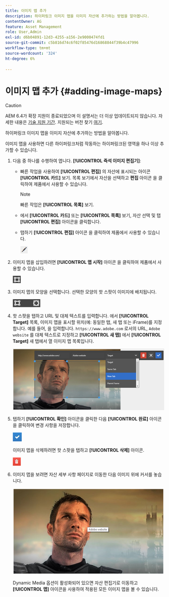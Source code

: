 ```yaml
---
title: 이미지 맵 추가
description: 하이퍼링크 이미지 맵을 이미지 자산에 추가하는 방법을 알아봅니다.
contentOwner: AG
feature: Asset Management
role: User,Admin
exl-id: d6b04891-12d3-4255-a156-2e9000474fd1
source-git-commit: c5b816d74c6f02f85476d16868844f39b4c47996
workflow-type: tm+mt
source-wordcount: '324'
ht-degree: 6%

---
```


# 이미지 맵 추가 {#adding-image-maps}

>[!CAUTION]
>
>AEM 6.4가 확장 지원이 종료되었으며 이 설명서는 더 이상 업데이트되지 않습니다. 자세한 내용은 [기술 지원 기간](https://helpx.adobe.com/kr/support/programs/eol-matrix.html). 지원되는 버전 찾기 [여기](https://experienceleague.adobe.com/docs/).

하이퍼링크 이미지 맵을 이미지 자산에 추가하는 방법을 알아봅니다.

이미지 맵을 사용하면 다른 하이퍼링크처럼 작동하는 하이퍼링크된 영역을 하나 이상 추가할 수 있습니다.

1. 다음 중 하나를 수행하여 엽니다. **[!UICONTROL 즉석 이미지 편집기]**:

   * 빠른 작업을 사용하여 **[!UICONTROL 편집]** 의 자산에 표시되는 아이콘 **[!UICONTROL 카드]** 보기. 목록 보기에서 자산을 선택하고 **편집** 아이콘 을 클릭하여 제품에서 사용할 수 있습니다.

      >[!NOTE]
      >
      >빠른 작업은 **[!UICONTROL 목록]** 보기.

   * 에서 **[!UICONTROL 카드]** 또는 **[!UICONTROL 목록]** 보기, 자산 선택 및 탭 **[!UICONTROL 편집]** 아이콘을 클릭합니다.
   * 탭하기 **[!UICONTROL 편집]** 아이콘 을 클릭하여 제품에서 사용할 수 있습니다.

      ![chlimage_1-420](assets/chlimage_1-420.png)

1. 이미지 맵을 삽입하려면 **[!UICONTROL 맵 시작]** 아이콘 을 클릭하여 제품에서 사용할 수 있습니다.

   ![chlimage_1-421](assets/chlimage_1-421.png)

1. 이미지 맵의 모양을 선택합니다. 선택한 모양의 핫 스팟이 이미지에 배치됩니다.

   ![chlimage_1-422](assets/chlimage_1-422.png)

1. 핫 스팟을 탭하고 URL 및 대체 텍스트를 입력합니다. 에서 **[!UICONTROL Target]** 목록, 이미지 맵을 표시할 위치(예: 동일한 탭, 새 탭 또는 iFrame)를 지정합니다. 예를 들어, 을 입력합니다. `https://www.adobe.com` 로서의 URL, `Adobe website` 를 대체 텍스트로 지정하고 **[!UICONTROL 새 탭]** 에서 **[!UICONTROL Target]** 새 탭에서 열 이미지 맵 목록입니다.

   ![chlimage_1-423](assets/chlimage_1-423.png)

1. 탭하기 **[!UICONTROL 확인]** 아이콘을 클릭한 다음 **[!UICONTROL 완료]** 아이콘을 클릭하여 변경 사항을 저장합니다.

   ![chlimage_1-424](assets/chlimage_1-424.png)

   이미지 맵을 삭제하려면 핫 스팟을 탭하고 **[!UICONTROL 삭제]** 아이콘.

   ![chlimage_1-425](assets/chlimage_1-425.png)

1. 이미지 맵을 보려면 자산 세부 사항 페이지로 이동한 다음 이미지 위에 커서를 놓습니다.

   ![chlimage_1-426](assets/chlimage_1-426.png)

   Dynamic Media 옵션이 활성화되어 있으면 자산 편집기로 이동하고 **[!UICONTROL 맵]** 아이콘을 사용하여 적용된 모든 이미지 맵을 볼 수 있습니다.

